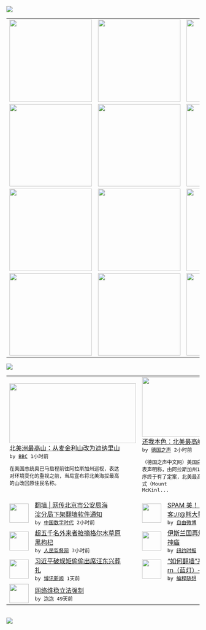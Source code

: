 

<a href="https://github.com/greatfire/z/raw/master/FreeBrowser.apk"><img src="https://raw.githubusercontent.com/greatfire/wiki/master/x/header.png" /></a><table><tr><td width="262" align="center" valign="center"><a href="https://github.com/greatfire/wiki/wiki/nyt" title="纽约时报中文网 国际纵览"><img src="https://raw.githubusercontent.com/greatfire/wiki/master/x/nyt_flag.png" width="215"/></a></td><td width="262" align="center" valign="center"><a href="https://github.com/greatfire/wiki/wiki/dw" title=""><img src="https://raw.githubusercontent.com/greatfire/wiki/master/x/dw_flag.png" width="215"/></a></td><td width="262" align="center" valign="center"><a href="https://github.com/greatfire/wiki/wiki/rmjd" title=""><img src="https://raw.githubusercontent.com/greatfire/wiki/master/x/rmjd_flag.png" width="215"/></a></td></tr><tr><td width="262" align="center" valign="center"><a href="https://github.com/paopaonetizen/website" title="泡泡 - 未经审查的互联网信息"><img src="https://raw.githubusercontent.com/greatfire/wiki/master/x/pp_flag.png" width="215"/></a></td><td width="262" align="center" valign="center"><a href="https://github.com/getlantern/mirror" title="以及自由微博和GreatFire.org官方中文论坛"><img src="https://raw.githubusercontent.com/greatfire/wiki/master/x/lantern_flag.png" width="215"/></a></td><td width="262" align="center" valign="center"><a href="https://github.com/cdtmirrors/m/" title=""><img src="https://raw.githubusercontent.com/greatfire/wiki/master/x/cdt_flag.png" width="215"/></a></td></tr><tr><td width="262" align="center" valign="center"><a href="https://github.com/program-think/blog" title="编程随想的博客"><img src="https://raw.githubusercontent.com/greatfire/wiki/master/x/pt_flag.png" width="215"/></a></td><td width="262" align="center" valign="center"><a href="https://github.com/greatfire/wiki/wiki/bbc" title=""><img src="https://raw.githubusercontent.com/greatfire/wiki/master/x/bbc_flag.png" width="215"/></a></td><td width="262" align="center" valign="center"><a href="https://github.com/freeweibo/s" title="自由微博 - 匿名和不受屏蔽的新浪微博搜索"><img src="https://raw.githubusercontent.com/greatfire/wiki/master/x/fw_flag.png" width="215"/></a></td></tr><tr><td width="262" align="center" valign="center"><a href="https://github.com/greatfire/wiki/wiki/google" title=""><img src="https://raw.githubusercontent.com/greatfire/wiki/master/x/google_flag.png" width="215"/></a></td><td width="262" align="center" valign="center"><a href="https://github.com/bxnews/boxun" title=""><img src="https://raw.githubusercontent.com/greatfire/wiki/master/x/bx_flag.png" width="215"/></a></td><td width="262" align="center" valign="center"><a href="https://github.com/greatfire/wiki/wiki/open-source" title="欢迎访问GreatFire.org开发者项目网站"><img src="https://raw.githubusercontent.com/greatfire/wiki/master/x/open-source_flag.png" width="215"/></a></td></tr></table><img src="https://raw.githubusercontent.com/greatfire/wiki/master/x/newsfeed text.png" /><table cols="4"><tr><td colspan="2" width="380"><a href="http://www.bbc.com/zhongwen/simp/world/2015/08/150831_usa_alaska_mountain"><img src="http://ichef.bbci.co.uk/news/ws/106/amz/worldservice/live/assets/images/2015/08/31/150831124644_mckinley_mount_alaska_304x171_reuters_nocredit.jpg" width="330" height="156"/></a></br><a href="http://www.bbc.com/zhongwen/simp/world/2015/08/150831_usa_alaska_mountain">北美洲最高山：从麦金利山改为迪纳里山</a></br><kbd> by <a href="http://www.bbc.co.uk/zhongwen/simp">BBC</a> 1小时前 </kbd></br><pre>在美国总统奥巴马启程前往阿拉斯加州巡视，表达<br/>对环境变化的重视之前，当局宣布将北美海拔最高<br/>的山改回原住民名称。</pre></td><td colspan="2" width="380"><a href="http://dw.com/p/1GOXH?maca=chi-GK-text-greatfire-all-chinese-15625-xml-mrss"><img src="http://www.dw.com/image/0,,18682875_302,00.jpg" width="330" height="156"/></a></br><a href="http://dw.com/p/1GOXH?maca=chi-GK-text-greatfire-all-chinese-15625-xml-mrss">还我本色：北美最高峰 更名“德纳里”</a></br><kbd> by <a href="http://dw.de">德国之声</a> 2小时前 </kbd></br><pre>（德国之声中文网）美国白宫于周日（30日）发<br/>表声明称，由阿拉斯加州1975年发起的正名程<br/>序终于有了定案，北美最高山将由“麦金利山”正<br/>式（Mount McKinl...</pre></td></tr><tr><td><img src="http://1.bp.blogspot.com/-0xjVljYKrMI/VeRD9zGMl7I/AAAAAAAACfM/TNnflZIfowA/s1600/CNu0ZItUsAEvw_L%2B%25281%2529.png" width="50" height="50"/></td><td width="280"><a href="http://feedproxy.google.com/~r/chinadigitaltimes/IyPt/~3/RNA-d67uEi0/">翻墙 | 网传北京市公安局海<br/>淀分局下架翻墙软件通知</a></br><kbd> by <a href="http://chinadigitaltimes.net/chinese/">中国数字时代</a> 2小时前 </kbd></td><td><img src="http://ww1.sinaimg.cn/large/006d9UiNjw1evlx09xt7kj30c80dj75a.jpg" width="50" height="50"/></td><td width="280"><a href="https://freeweibo.com/weibo/3881983459472308">SPAM 美！ //@儒林泊<br/>客://@熊大鳌: [推荐]</a></br><kbd> by <a href="https://freeweibo.com/">自由微博</a> 3小时前 </kbd></td></tr><tr><td><img src="http://www.rmjdw.com/uploads/allimg/150831/1126123019-0.jpg" width="50" height="50"/></td><td width="280"><a href="http://www.rmjdw.com//shehuijilu/20150831/15161.html">超五千名外来者抢摘格尔木草原<br/>黑枸杞 </a></br><kbd> by <a href="http://www.rmjdw.com/">人民监督网</a> 3小时前 </kbd></td><td><img src="http://static01.nyt.com/images/2015/08/31/us/31PALMYRA-WEB/31PALMYRA-WEB-articleInline.jpg" width="50" height="50"/></td><td width="280"><a href="https://dghiur1u8xlqa.cloudfront.net/world/20150831/c31ap-syria/">伊斯兰国再炸毁一座叙利亚古老<br/>神庙</a></br><kbd> by <a href="http://m.cn.nytimes.com/">纽约时报</a> 10小时前 </kbd></td></tr><tr><td><img src="https://raw.githubusercontent.com/greatfire/wiki/master/x/bx_logo.png" width="50" height="50"/></td><td width="280"><a href="http://www.boxun.com/news/gb/china/2015/08/201508311044.shtml">习近平破规矩偷偷出席汪东兴葬<br/>礼</a></br><kbd> by <a href="http://www.boxun.com">博讯新闻</a> 1天前 </kbd></td><td><img src="https://raw.githubusercontent.com/greatfire/wiki/master/x/pt_logo.png" width="50" height="50"/></td><td width="280"><a href="http://feedproxy.google.com/~r/programthink/~3/4--HT88wNbc/gfw-lantern.html">“如何翻墙”系列：Lante<br/>rn（蓝灯）——开源且...</a></br><kbd> by <a href="http://program-think.blogspot.com">编程随想</a> 4天前 </kbd></td></tr><tr><td><img src="http://pao-pao.net/sites/pao-pao.net/files/styles/base_adaptive/public/6523513689_baeec3c53c_z_0.jpg?itok=NM8cQ_d1" width="50" height="50"/></td><td width="280"><a href="https://pao-pao.net/article/593">网络维稳立法强制</a></br><kbd> by <a href="https://pao-pao.net">泡泡</a> 49天前 </kbd></td></table></br><a href="https://github.com/greatfire/z/raw/master/FreeBrowser.apk"><img src="https://raw.githubusercontent.com/greatfire/wiki/master/x/download app.png" /></a>